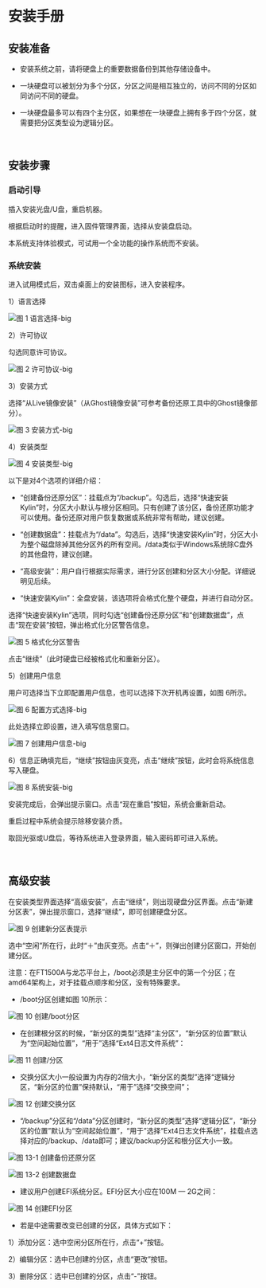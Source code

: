 # 安装手册
## 安装准备
* 安装系统之前，请将硬盘上的重要数据备份到其他存储设备中。

* 一块硬盘可以被划分为多个分区，分区之间是相互独立的，访问不同的分区如同访问不同的硬盘。

* 一块硬盘最多可以有四个主分区，如果想在一块硬盘上拥有多于四个分区，就需要把分区类型设为逻辑分区。

<br>

## 安装步骤
### 启动引导
插入安装光盘/U盘，重启机器。

根据启动时的提醒，进入固件管理界面，选择从安装盘启动。

本系统支持体验模式，可试用一个全功能的操作系统而不安装。

### 系统安装
进入试用模式后，双击桌面上的安装图标，进入安装程序。

1）语言选择

![图 1 语言选择-big](image/1.png)

2）许可协议

勾选同意许可协议。

![图 2 许可协议-big](image/2.png)

3）安装方式

选择“从Live镜像安装”（从Ghost镜像安装”可参考备份还原工具中的Ghost镜像部分）。

![图 3 安装方式-big](image/3.png)

4）安装类型

![图 4 安装类型-big](image/4.png)

以下是对4个选项的详细介绍：

- “创建备份还原分区”：挂载点为“/backup”。勾选后，选择“快速安装Kylin”时，分区大小默认与根分区相同。只有创建了该分区，备份还原功能才可以使用。备份还原对用户恢复数据或系统非常有帮助，建议创建。

- “创建数据盘”：挂载点为“/data”。勾选后，选择“快速安装Kylin”时，分区大小为整个磁盘除掉其他分区外的所有空间。/data类似于Windows系统除C盘外的其他盘符，建议创建。

- “高级安装”：用户自行根据实际需求，进行分区创建和分区大小分配。详细说明见后续。

- “快速安装Kylin”：全盘安装，该选项将会格式化整个硬盘，并进行自动分区。

选择“快速安装Kylin”选项，同时勾选“创建备份还原分区”和“创建数据盘”，点击“现在安装”按钮，弹出格式化分区警告信息。

![图 5 格式化分区警告](image/5.png)

点击“继续”（此时硬盘已经被格式化和重新分区）。

5）创建用户信息

用户可选择当下立即配置用户信息，也可以选择下次开机再设置，如图 6所示。

![图 6 配置方式选择-big](image/6.png)

此处选择立即设置，进入填写信息窗口。

![图 7 创建用户信息-big](image/7.png)

6）信息正确填完后，“继续”按钮由灰变亮，点击“继续”按钮，此时会将系统信息写入硬盘。

![图 8 系统安装-big](image/8.png)

安装完成后，会弹出提示窗口。点击“现在重启”按钮，系统会重新启动。

重启过程中系统会提示除移安装介质。

取回光驱或U盘后，等待系统进入登录界面，输入密码即可进入系统。

<br>

## 高级安装
在安装类型界面选择“高级安装”，点击“继续”，则出现硬盘分区界面。点击“新建分区表”，弹出提示窗口，选择“继续”，即可创建硬盘分区。

![图 9 创建新分区表提示](image/9.png)

选中“空闲”所在行，此时“＋”由灰变亮。点击“＋”，则弹出创建分区窗口，开始创建分区。

注意：在FT1500A与龙芯平台上，/boot必须是主分区中的第一个分区；在amd64架构上，对于挂载点顺序和分区，没有特殊要求。

- /boot分区创建如图 10所示：

![图 10 创建/boot分区](image/10.png)

- 在创建根分区的时候，“新分区的类型”选择“主分区”，“新分区的位置”默认为“空间起始位置”，“用于”选择“Ext4日志文件系统”：

![图 11 创建/分区](image/11.png)

- 交换分区大小一般设置为内存的2倍大小，“新分区的类型”选择“逻辑分区，“新分区的位置”保持默认，“用于”选择“交换空间”；

![图 12 创建交换分区](image/12.png)

- “/backup”分区和“/data”分区创建时，“新分区的类型”选择“逻辑分区”，“新分区的位置”默认为“空间起始位置”，“用于”选择“Ext4日志文件系统”，挂载点选择对应的/backup、/data即可；建议/backup分区和根分区大小一致。

![图 13-1 创建备份还原分区](image/13-1.png)

![图 13-2 创建数据盘](image/13-2.png)

- 建议用户创建EFI系统分区。EFI分区大小应在100M — 2G之间：

![图 14 创建EFI分区](image/14.png)

- 若是中途需要改变已创建的分区，具体方式如下：

1）添加分区：选中空闲分区所在行，点击“+”按钮。

2）编辑分区：选中已创建的分区，点击“更改”按钮。

3）删除分区：选中已创建的分区，点击“-”按钮。


